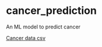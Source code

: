 # cancer_prediction
An ML model to predict cancer

[Cancer data csv](https://drive.google.com/file/d/1LUuumucj_Qki-ck9ECiaZ9xxLc86jEYW/view?usp=drive_link)

